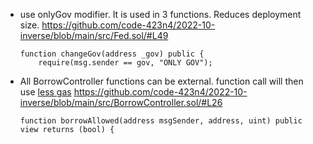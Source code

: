 - use onlyGov modifier. It is used in 3 functions. Reduces deployment size.
    https://github.com/code-423n4/2022-10-inverse/blob/main/src/Fed.sol/#L49
    
    ```solidity
    function changeGov(address _gov) public {
        require(msg.sender == gov, "ONLY GOV");
    ```
    
- All BorrowController functions can be external. function call will then use [less gas](https://ethereum.stackexchange.com/a/19391/105402)
    https://github.com/code-423n4/2022-10-inverse/blob/main/src/BorrowController.sol/#L26
    
    ```solidity
    function borrowAllowed(address msgSender, address, uint) public view returns (bool) {
    ```